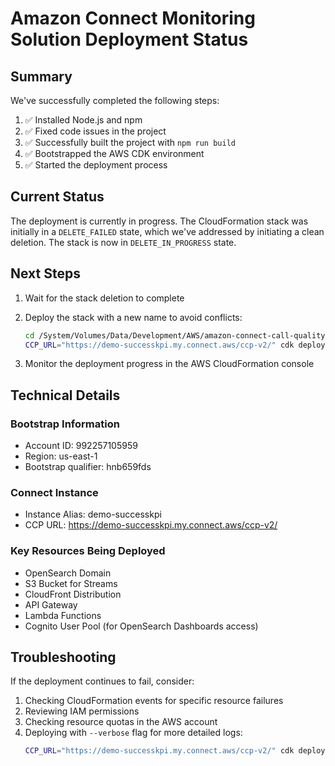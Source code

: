 # Amazon Connect Monitoring Solution Deployment Status

## Summary

We've successfully completed the following steps:

1. ✅ Installed Node.js and npm
2. ✅ Fixed code issues in the project
3. ✅ Successfully built the project with `npm run build`
4. ✅ Bootstrapped the AWS CDK environment
5. ✅ Started the deployment process

## Current Status

The deployment is currently in progress. The CloudFormation stack was initially in a `DELETE_FAILED` state, which we've addressed by initiating a clean deletion. The stack is now in `DELETE_IN_PROGRESS` state.

## Next Steps

1. Wait for the stack deletion to complete
2. Deploy the stack with a new name to avoid conflicts:
   ```bash
   cd /System/Volumes/Data/Development/AWS/amazon-connect-call-quality-monitoring/monitoring-stack-cdk
   CCP_URL="https://demo-successkpi.my.connect.aws/ccp-v2/" cdk deploy --require-approval never
   ```

3. Monitor the deployment progress in the AWS CloudFormation console

## Technical Details

### Bootstrap Information
- Account ID: 992257105959
- Region: us-east-1
- Bootstrap qualifier: hnb659fds

### Connect Instance
- Instance Alias: demo-successkpi
- CCP URL: https://demo-successkpi.my.connect.aws/ccp-v2/

### Key Resources Being Deployed
- OpenSearch Domain
- S3 Bucket for Streams
- CloudFront Distribution
- API Gateway
- Lambda Functions
- Cognito User Pool (for OpenSearch Dashboards access)

## Troubleshooting

If the deployment continues to fail, consider:

1. Checking CloudFormation events for specific resource failures
2. Reviewing IAM permissions
3. Checking resource quotas in the AWS account
4. Deploying with `--verbose` flag for more detailed logs:
   ```bash
   CCP_URL="https://demo-successkpi.my.connect.aws/ccp-v2/" cdk deploy --verbose --require-approval never
   ```
